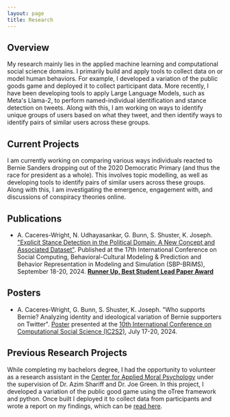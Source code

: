 ```yaml
---
layout: page
title: Research
---
```


## Overview

My research mainly lies in the applied machine learning and computational social science domains. I primarily build and apply tools to collect data on or model human behaviors. For example, I developed a variation of the public goods game and deployed it to collect participant data. More recently, I have been developing tools to apply Large Language Models, such as Meta's Llama-2, to perform named-individual identification and stance detection on tweets. Along with this, I am working on ways to identify unique groups of users based on what they tweet, and then identify ways to identify pairs of similar users across these groups.  

## Current Projects

I am currently working on comparing various ways individuals reacted to Bernie Sanders dropping out of the 2020 Democratic Primary (and thus the race for president as a whole). This involves topic modelling, as well as developing tools to identify pairs of similar users across these groups. Along with this, I am investigating the emergence, engagement with, and discussions of conspiracy theories online.

## Publications

* A. Caceres-Wright, N. Udhayasankar, G. Bunn, S. Shuster, K. Joseph. ["Explicit Stance Detection in the Political Domain: A New Concept and Associated Dataset"](https://link.springer.com/chapter/10.1007/978-3-031-72241-7_1). Published at the 17th International Conference on Social Computing, Behavioral-Cultural Modeling & Prediction and Behavior Representation in Modeling and Simulation (SBP-BRiMS), September 18-20, 2024. **[Runner Up, Best Student Lead Paper Award](documents/2024_SBP-BRiMS%20Award.pdf)**

## Posters

* A. Caceres-Wright, G. Bunn, S. Shuster, K. Joseph. "Who supports Bernie? Analyzing identity and ideological variation of Bernie supporters on Twitter". [Poster](documents/Ic2s2_Poster.pdf) presented at the [10th International Conference on Computational Social Science (IC2S2)](https://ic2s2-2024.org/), July 17-20, 2024.

## Previous Research Projects

While completing my bachelors degree, I had the opportunity to volunteer as a research assistant in the [Center for Applied Moral Psychology](https://sharifflab.com/) under the supervision of Dr. Azim Shariff and Dr. Joe Green. In this project, I developed a variation of the public good game using the oTree framework and python. Once built I deployed it to collect data from participants and wrote a report on my findings, which can be [read here](documents/Caceres-Wright_undergrad_capstone.pdf).
